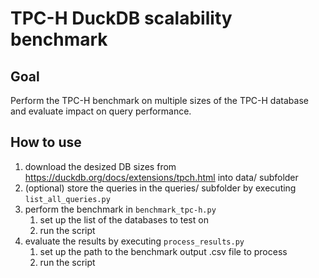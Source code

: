 # TPC-H DuckDB scalability benchmark
## Goal
Perform the TPC-H benchmark on multiple sizes of the TPC-H database and evaluate impact on query performance.

## How to use
1. download the desized DB sizes from https://duckdb.org/docs/extensions/tpch.html into data/ subfolder
2. (optional) store the queries in the queries/ subfolder by executing `list_all_queries.py`
3. perform the benchmark in `benchmark_tpc-h.py` 
   1. set up the list of the databases to test on
   2. run the script
4. evaluate the results by executing `process_results.py`
   1. set up the path to the benchmark output .csv file to process
   2. run the script